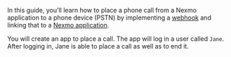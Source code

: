 In this guide, you'll learn how to place a phone call from a Nexmo application to a phone device (PSTN) by implementing a [webhook](_documentation/concepts/guides/webhooks) and linking that to a [Nexmo application](c_documentation/oncepts/guides/applications).

You will create an app to place a call. The app will log in a user called `Jane`. After logging in, Jane is able to place a call as well as to end it.